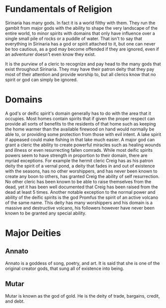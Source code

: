 # Fundamentals of Religion

Sirinaria has many gods. In fact it is a world filthy with them. They run the gambit from major gods with the ability to shape the very landscape of the entire world, to minor spirits with domains that only have influence over a single small pile of rocks or a puddle of water. That isn't to say that everything in Sirinaria has a god or spirit attached to it, but one can never be too cautious, as a god may become offended if they are ignored, even if an adventurer doesn't even know they exist.

It is the purview of a cleric to recognize and pay head to the many gods that exist throughout Sirinaria. They may have their patron deity that they pay most of their attention and provide worship to, but all clerics know that no spirit or god can simply be ignored.

# Domains

A god's or deific spirit's domain generally has to do with the area that it occupies. Most homes contain spirits that if given the proper respect can provide all sorts of benefits to the residents of that home such as keeping the home warmer than the available firewood on hand would normally be able to, or providing some protection from those with evil intent. A lake spirit if appeased could make fishing in that lake much easier. A major god can grant a cleric the ability to create powerful miracles such as healing wounds and illness or even resurrecting fallen comrads. While most deific spirits powers seem to have strength in proportion to their domain, there are myriad exceptions. For example the hermit cleric Creig has as his patron deity the spirit of a vernal pond, a deity that fades in and out of existence with the seasons, has no other worshippers, and has never been known to create any boon to others, has granted Creig the ability of self resurrection. No other cleric has been known to be able to raise themselves from the dead, yet it has been well documented that Creig has been raised from the dead at least 5 times. Another notable exception to the normal power and ability of the deific spirits is the god Promfus the spirit of an active volcano of the same name. This deity has many worshippers and his domain is a massive and destructive volcano, his followers however have never been known to be granted any special ability.

# Major Deities

## Annato

Annato is a goddess of song, poetry, and art. It is said that she is one of the original creator gods, that sung all of existence into being.

## Mutar

Mutar is known as the god of gold. He is the deity of trade, bargains, credit, and debt.